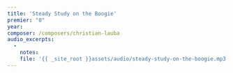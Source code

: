 ```yaml
---
title: 'Steady Study on the Boogie'
premier: "0"
year: 
composer: /composers/christian-lauba
audio_excerpts: 
  -
    notes: 
    file: '{{ _site_root }}assets/audio/steady-study-on-the-boogie.mp3'
---
```

